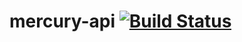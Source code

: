# mercury-api [![Build Status](https://travis-ci.com/georgemunyoro/mercury-api.svg?token=ncfd5UPdwpLGVuGLkbJ9&branch=master)](https://travis-ci.com/georgemunyoro/mercury-api)
